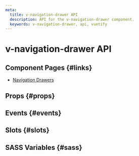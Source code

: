 ```yaml
---
meta:
  title: v-navigation-drawer API
  description: API for the v-navigation-drawer component.
  keywords: v-navigation-drawer, api, vuetify
---
```


# v-navigation-drawer API

<entry-ad />

## Component Pages {#links}

- [Navigation Drawers](components/navigation-drawers)

## Props {#props}

<api-section name="v-navigation-drawer" section="props" />

## Events {#events}

<api-section name="v-navigation-drawer" section="events" />

## Slots {#slots}

<api-section name="v-navigation-drawer" section="slots" />

## SASS Variables {#sass}

<api-section name="v-navigation-drawer" section="sass" />

<backmatter />
